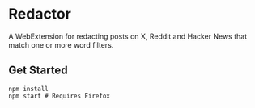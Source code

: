 Redactor
========

A WebExtension for redacting posts on X, Reddit and Hacker News that match one
or more word filters.

Get Started
-----------

    npm install
    npm start # Requires Firefox
